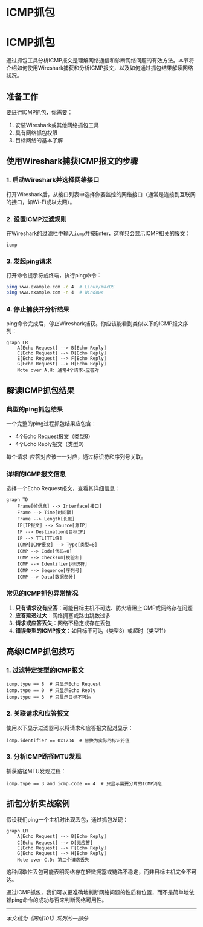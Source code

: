 # ICMP抓包

# ICMP抓包

通过抓包工具分析ICMP报文是理解网络通信和诊断网络问题的有效方法。本节将介绍如何使用Wireshark捕获和分析ICMP报文，以及如何通过抓包结果解读网络状况。

## 准备工作

要进行ICMP抓包，你需要：
1. 安装Wireshark或其他网络抓包工具
2. 具有网络抓包权限
3. 目标网络的基本了解

## 使用Wireshark捕获ICMP报文的步骤

### 1. 启动Wireshark并选择网络接口

打开Wireshark后，从接口列表中选择你要监控的网络接口（通常是连接到互联网的接口，如Wi-Fi或以太网）。

### 2. 设置ICMP过滤规则

在Wireshark的过滤栏中输入`icmp`并按Enter，这样只会显示ICMP相关的报文：

```
icmp
```

### 3. 发起ping请求

打开命令提示符或终端，执行ping命令：

```bash
ping www.example.com -c 4  # Linux/macOS
ping www.example.com -n 4  # Windows
```

### 4. 停止捕获并分析结果

ping命令完成后，停止Wireshark捕获。你应该能看到类似以下的ICMP报文序列：

```mermaid
graph LR
    A[Echo Request] --> B[Echo Reply]
    C[Echo Request] --> D[Echo Reply]
    E[Echo Request] --> F[Echo Reply]
    G[Echo Request] --> H[Echo Reply]
    Note over A,H: 通常4个请求-应答对
```

## 解读ICMP抓包结果

### 典型的ping抓包结果

一个完整的ping过程抓包结果应包含：
- 4个Echo Request报文（类型8）
- 4个Echo Reply报文（类型0）

每个请求-应答对应该一一对应，通过标识符和序列号关联。

### 详细的ICMP报文信息

选择一个Echo Request报文，查看其详细信息：

```mermaid
graph TD
    Frame[帧信息] --> Interface[接口]
    Frame --> Time[时间戳]
    Frame --> Length[长度]
    IP[IP报文] --> Source[源IP]
    IP --> Destination[目标IP]
    IP --> TTL[TTL值]
    ICMP[ICMP报文] --> Type[类型=8]
    ICMP --> Code[代码=0]
    ICMP --> Checksum[校验和]
    ICMP --> Identifier[标识符]
    ICMP --> Sequence[序列号]
    ICMP --> Data[数据部分]
```

### 常见的ICMP抓包异常情况

1. **只有请求没有应答**：可能目标主机不可达、防火墙阻止ICMP或网络存在问题
2. **应答延迟过大**：网络拥塞或路由跳数过多
3. **请求或应答丢失**：网络不稳定或存在丢包
4. **错误类型的ICMP报文**：如目标不可达（类型3）或超时（类型11）

## 高级ICMP抓包技巧

### 1. 过滤特定类型的ICMP报文

```
icmp.type == 8  # 只显示Echo Request
icmp.type == 0  # 只显示Echo Reply
icmp.type == 3  # 只显示目标不可达
```

### 2. 关联请求和应答报文

使用以下显示过滤器可以将请求和应答报文配对显示：

```
icmp.identifier == 0x1234  # 替换为实际的标识符值
```

### 3. 分析ICMP路径MTU发现

捕获路径MTU发现过程：

```
icmp.type == 3 and icmp.code == 4  # 只显示需要分片的ICMP消息
```

## 抓包分析实战案例

假设我们ping一个主机时出现丢包，通过抓包发现：

```mermaid
graph LR
    A[Echo Request] --> B[Echo Reply]
    C[Echo Request] --> D[无应答]
    E[Echo Request] --> F[Echo Reply]
    G[Echo Request] --> H[Echo Reply]
    Note over C,D: 第二个请求丢失
```

这种间歇性丢包可能表明网络存在轻微拥塞或链路不稳定，而非目标主机完全不可达。

通过ICMP抓包，我们可以更准确地判断网络问题的性质和位置，而不是简单地依赖ping命令的成功与否来判断网络可用性。

---

*本文档为《网络101》系列的一部分*
